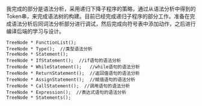 我完成的部分是语法分析，采用递归下降子程序的策略，通过从语法分析中得到的Token串，来完成语法树的构建。目前已经完成递归子程序的部分工作。准备在完成语法分析后同词法分析部分进行调试，然后完成向符号表中添加动作，之后进行编译后端的学习与设计。





```
TreeNode * FunctionList();  
TreeNode * Type();  //类型语法分析
TreeNode * Statement();
TreeNode * IfStatement();  //if语句的语法分析
TreeNode * WhileStatement();   //while语句的语法分析
TreeNode * ReturnStatement();  //返回值语句的语法分析
TreeNode * AssignStatement();  //赋值语句的语法分析
TreeNode * CallStatement();  //调用语句的语法分析
TreeNode * Expression();  //表达式语句的语法分析
TreeNode * Statements();
```